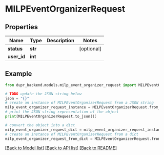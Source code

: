 # MILPEventOrganizerRequest


## Properties

Name | Type | Description | Notes
------------ | ------------- | ------------- | -------------
**status** | **str** |  | [optional] 
**user_id** | **int** |  | 

## Example

```python
from dupr_backend.models.milp_event_organizer_request import MILPEventOrganizerRequest

# TODO update the JSON string below
json = "{}"
# create an instance of MILPEventOrganizerRequest from a JSON string
milp_event_organizer_request_instance = MILPEventOrganizerRequest.from_json(json)
# print the JSON string representation of the object
print(MILPEventOrganizerRequest.to_json())

# convert the object into a dict
milp_event_organizer_request_dict = milp_event_organizer_request_instance.to_dict()
# create an instance of MILPEventOrganizerRequest from a dict
milp_event_organizer_request_from_dict = MILPEventOrganizerRequest.from_dict(milp_event_organizer_request_dict)
```
[[Back to Model list]](../README.md#documentation-for-models) [[Back to API list]](../README.md#documentation-for-api-endpoints) [[Back to README]](../README.md)


